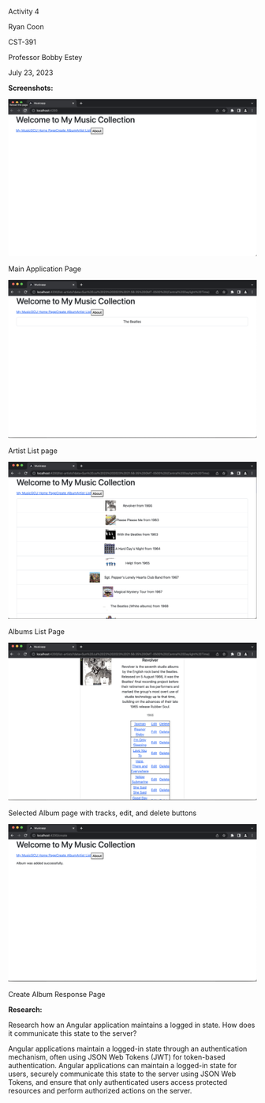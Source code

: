 Activity 4

Ryan Coon

CST-391

Professor Bobby Estey

July 23, 2023

**Screenshots:**

![Alt text](<Screenshot 2023-07-23 at 9.56.33 PM.png>)

Main Application Page

![Alt text](<Screenshot 2023-07-23 at 9.56.50 PM.png>)

Artist List page

![Alt text](<Screenshot 2023-07-23 at 9.57.05 PM.png>)

Albums List Page

![Alt text](<Screenshot 2023-07-23 at 9.57.22 PM.png>)

Selected Album page with tracks, edit, and delete buttons

![Alt text](<Screenshot 2023-07-23 at 9.58.12 PM.png>)

Create Album Response Page

**Research:**

Research how an Angular application maintains a logged in state. How does it communicate this state to the server?

Angular applications maintain a logged-in state through an authentication mechanism, often using JSON Web Tokens (JWT) for token-based authentication. Angular applications can maintain a logged-in state for users, securely communicate this state to the server using JSON Web Tokens, and ensure that only authenticated users access protected resources and perform authorized actions on the server.